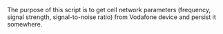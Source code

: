 The purpose of this script is to get cell network parameters (frequency, signal strength, signal-to-noise ratio) from Vodafone device and persist it somewhere.
